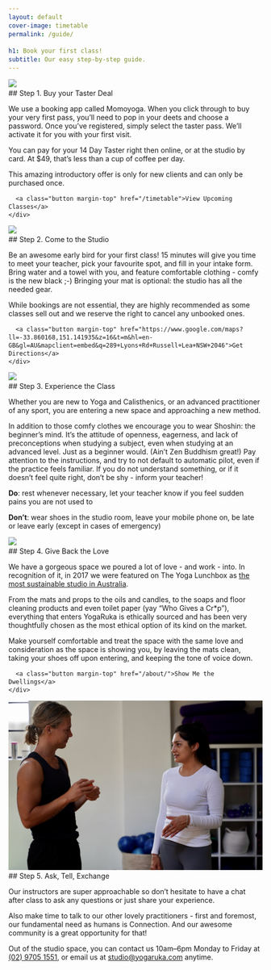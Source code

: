 ```yaml
---
layout: default
cover-image: timetable
permalink: /guide/

h1: Book your first class!
subtitle: Our easy step-by-step guide.
---
```


<section class="Longform">
  <div class="row">
    <div class="col-md-6 col-md-push-6">
      <img src="/assets/images/home/step1.jpg">
    </div>
    <div class="col-md-6 col-md-pull-6">
<div markdown="1">
## Step 1. Buy your Taster Deal

We use a booking app called Momoyoga. When you click through to buy your very first pass, you’ll need to pop in your deets and choose a password. Once you’ve registered, simply select the taster pass. We’ll activate it for you with your first visit. 

You can pay for your 14 Day Taster right then online, or at the studio by card. At $49, that’s less than a cup of coffee per day. 

This amazing introductory offer is only for new clients and can only be purchased once.
</div>

      <a class="button margin-top" href="/timetable">View Upcoming Classes</a>
    </div>
  </div>
</section>

<section class="Longform">
  <div class="row">
    <div class="col-md-6">
      <img src="/assets/images/home/step2.jpg">
    </div>
    <div class="col-md-6">
<div markdown="1">
## Step 2. Come to the Studio

Be an awesome early bird for your first class! 15 minutes will give you time to meet your teacher, pick your favourite spot, and fill in your intake form. Bring water and a towel with you, and feature comfortable clothing - comfy is the new black ;-) Bringing your mat is optional: the studio has all the needed gear.

While bookings are not essential, they are highly recommended as some classes sell out and we reserve the right to cancel any unbooked ones. 
</div>

      <a class="button margin-top" href="https://www.google.com/maps?ll=-33.860168,151.141935&z=16&t=m&hl=en-GB&gl=AU&mapclient=embed&q=289+Lyons+Rd+Russell+Lea+NSW+2046">Get Directions</a>
    </div>
  </div>
</section>

<section class="Longform">
  <div class="row">
    <div class="col-md-6 col-md-push-6">
      <img src="/assets/images/home/step3.jpg">
    </div>
    <div class="col-md-6 col-md-pull-6">
<div markdown="1">
## Step 3. Experience the Class

Whether you are new to Yoga and Calisthenics, or an advanced practitioner of any sport, you are entering a new space and approaching a new method. 

In addition to those comfy clothes we encourage you to wear Shoshin: the beginner’s mind. It’s the attitude of openness, eagerness, and lack of preconceptions when studying a subject, even when studying at an advanced level. Just as a beginner would. (Ain’t Zen Buddhism great!) Pay attention to the instructions, and try to not default to automatic pilot, even if the practice feels familiar. If you do not understand something, or if it doesn’t feel quite right, don’t be shy - inform your teacher!

**Do**: rest whenever necessary, let your teacher know if you feel sudden pains you are not used to 

**Don’t**: wear shoes in the studio room, leave your mobile phone on, be late or leave early (except in cases of emergency)
</div>
    </div>
  </div>
</section>

<section class="Longform">
  <div class="row">
    <div class="col-md-6">
      <img src="/assets/images/home/step4.jpg">
    </div>
    <div class="col-md-6">
<div markdown="1">
## Step 4. Give Back the Love

We have a gorgeous space we poured a lot of love - and work - into. In recognition of it, in 2017 we were featured on The Yoga Lunchbox as [the most sustainable studio in Australia](https://theyogalunchbox.co.nz/is-this-the-most-eco-conscious-yoga-studio-in-australia/).

From the mats and props to the oils and candles, to the soaps and floor cleaning products and even toilet paper (yay “Who Gives a Cr*p”), everything that enters YogaRuka is ethically sourced and has been very thoughtfully chosen as the most ethical option of its kind on the market. 

Make yourself comfortable and treat the space with the same love and consideration as the space is showing you, by leaving the mats clean, taking your shoes off upon entering, and keeping the tone of voice down. 
</div>

      <a class="button margin-top" href="/about/">Show Me the Dwellings</a>
    </div>
  </div>
</section>

<section class="Longform">
  <div class="row">
    <div class="col-md-6 col-md-push-6">
      <img src="/assets/images/home/step5.jpg">
    </div>
    <div class="col-md-6 col-md-pull-6">
<div markdown="1">
## Step 5. Ask, Tell, Exchange

Our instructors are super approachable so don’t hesitate to have a chat after class to ask any questions or just share your experience. 

Also make time to talk to our other lovely practitioners - first and foremost, our fundamental need as humans is Connection. And our awesome community is a great opportunity for that!

Out of the studio space, you can contact us 10am–6pm Monday to Friday at [(02) 9705 1551](tel:+61297051551), or email us at [studio@yogaruka.com](mailto:studio@yogaruka.com) anytime.
</div>
    </div>
  </div>
</section>